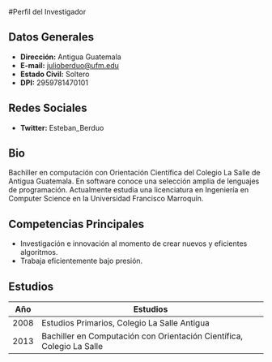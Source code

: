 #Perfil del Investigador

## Datos Generales
* __Dirección:__ Antigua Guatemala
* __E-mail:__ julioberduo@ufm.edu
* __Estado Civil:__ Soltero
* __DPI:__ 2959781470101

## Redes Sociales
* __Twitter:__ Esteban_Berduo

## Bio
Bachiller en computación con Orientación Científica del Colegio La Salle de Antigua Guatemala. En software conoce una selección amplia de lenguajes de programación. Actualmente estudia una licenciatura en Ingeniería en Computer Science en la Universidad Francisco Marroquín.

## Competencias Principales
* Investigación e innovación al momento de crear nuevos y eficientes algoritmos.
* Trabaja eficientemente bajo presión.

## Estudios
Año  | Estudios
---- | ------------------------------------------------------------------------
2008 | Estudios Primarios, Colegio La Salle Antigua
2013 | Bachiller en Computación con Orientación Científica, Colegio La Salle
